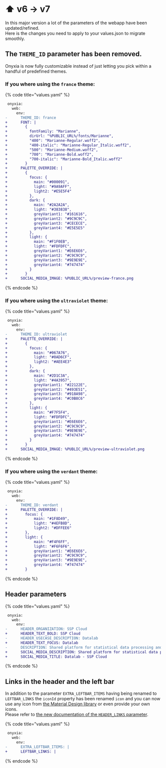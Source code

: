 # ⬆ v6 -> v7

In this major version a lot of the parameters of the webapp have been updated/refined.\
Here is the changes you need to apply to your values.json to migrate smoothly.

## The `THEME_ID` parameter has been removed.

Onyxia is now fully customizable instead of just letting you pick within a handful of predefined themes.

### If you where using the `france` theme:

{% code title="values.yaml" %}
```diff
 onyxia:
   web:
     env:
-      THEME_ID: france
+      FONT: |
+        { 
+          fontFamily: "Marianne", 
+          dirUrl: "%PUBLIC_URL%/fonts/Marianne", 
+          "400": "Marianne-Regular.woff2",
+          "400-italic": "Marianne-Regular_Italic.woff2",
+          "500": "Marianne-Medium.woff2",
+          "700": "Marianne-Bold.woff2",
+          "700-italic": "Marianne-Bold_Italic.woff2"
+        }
+      PALETTE_OVERRIDE: |
+        {
+          focus: {
+            main: "#000091",
+            light: "#9A9AFF",
+            light2: "#E5E5F4"
+          },
+          dark: {
+            main: "#2A2A2A",
+            light: "#383838",
+            greyVariant1: "#161616",
+            greyVariant2: "#9C9C9C",
+            greyVariant3: "#CECECE",
+            greyVariant4: "#E5E5E5"
+          },
+          light: {
+            main: "#F1F0EB",
+            light: "#FDFDFC",
+            greyVariant1: "#E6E6E6",
+            greyVariant2: "#C9C9C9",
+            greyVariant3: "#9E9E9E",
+            greyVariant4: "#747474"
+          }
+        }
+      SOCIAL_MEDIA_IMAGE: %PUBLIC_URL%/preview-france.png
```
{% endcode %}

### If you where using the `ultraviolet` theme:

{% code title="values.yaml" %}
```diff
 onyxia:
   web:
     env:
-      THEME_ID: ultraviolet
+      PALETTE_OVERRIDE: |
+        {
+          focus: {
+            main: "#067A76",
+            light: "#0AD6CF",
+            light2: "#AEE4E3"
+          },
+          dark: {
+            main: "#2D1C3A",
+            light: "#4A3957",
+            greyVariant1: "#22122E",
+            greyVariant2: "#493E51",
+            greyVariant3: "#918A98",
+            greyVariant4: "#C0B8C6"
+          },
+          light: {
+            main: "#F7F5F4",
+            light: "#FDFDFC",
+            greyVariant1: "#E6E6E6",
+            greyVariant2: "#C9C9C9",
+            greyVariant3: "#9E9E9E",
+            greyVariant4: "#747474"
+          }
+        }
+      SOCIAL_MEDIA_IMAGE: %PUBLIC_URL%/preview-ultraviolet.png
```
{% endcode %}

### If you where using the `verdant` theme:

{% code title="values.yaml" %}
```diff
 onyxia:
   web:
     env:
-      THEME_ID: verdant
+      PALETTE_OVERRIDE: |
+        focus: {
+            main: "#1F8D49",
+            light: "#4EFB8D",
+            light2: "#DFFEE6"
+        },
+        light: {
+            main: "#F4F6FF",
+            light: "#F6F6F6",
+            greyVariant1: "#E6E6E6",
+            greyVariant2: "#C9C9C9",
+            greyVariant3: "#9E9E9E",
+            greyVariant4: "#747474"
+        }
```
{% endcode %}

## Header parameters

{% code title="values.yaml" %}
```diff
 onyxia:
   web:
     env:
-      HEADER_ORGANIZATION: SSP Cloud
+      HEADER_TEXT_BOLD: SSP Cloud
-      HEADER_USECASE_DESCRIPTION: Datalab
+      HEADER_TEXT_FOCUS: Datalab
-      DESCRIPTION: Shared platform for statistical data processing and data science services
+      SOCIAL_MEDIA_DESCRIPTION: Shared platform for statistical data processing and data science services
+      SOCIAL_MEDIA_TITLE: Datalab - SSP Cloud
```
{% endcode %}

## Links in the header and the left bar

In addition to the parameter `EXTRA_LEFTBAR_ITEMS` having being renamed to `LEFTBAR_LINKS` the `iconId` property has been renamed `icon` and you can now use any icon from [the Material Design library](https://mui.com/material-ui/material-icons) or even provide your own icons.\
Please refer to [the new documentation of the `HEADER_LINKS` parameter](https://github.com/InseeFrLab/onyxia/blob/v7.0.0/web/.env).

{% code title="values.yaml" %}
```diff
 onyxia:
   web:
     env:
-      EXTRA_LEFTBAR_ITEMS: |
+      LEFTBAR_LINKS: |
```
{% endcode %}
